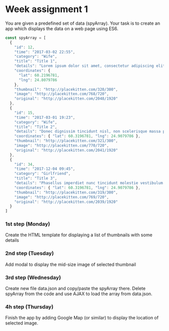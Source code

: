 # Week assignment 1

You are given a predefined set of data (spyArray). Your task is to create an app which displays the data on a web page using ES6.

```JavaScript
const spyArray = [
  {
    "id": 12,
    "time": "2017-03-02 22:55",
    "category": "Wife",
    "title": "Title 1",
    "details": "Lorem ipsum dolor sit amet, consectetur adipiscing elit. Duis sodales enim eget leo condimentum vulputate. Sed lacinia consectetur fermentum. Vestibulum lobortis purus id nisi mattis posuere. Praesent sagittis justo quis nibh ullamcorper, eget elementum lorem consectetur. Pellentesque eu consequat justo, eu sodales eros.",
    "coordinates": {
      "lat": 60.2196781,
      "lng": 24.8079786
    },
    "thumbnail": "http://placekitten.com/320/300",
    "image": "http://placekitten.com/768/720",
    "original": "http://placekitten.com/2048/1920"
  },
  {
    "id": 15,
    "time": "2017-03-01 19:23",
    "category": "Wife",
    "title": "Title 2",
    "details": "Donec dignissim tincidunt nisl, non scelerisque massa pharetra ut. Sed vel velit ante. Aenean quis viverra magna. Praesent eget cursus urna. Ut rhoncus interdum dolor non tincidunt. Sed vehicula consequat facilisis. Pellentesque pulvinar sem nisl, ac vestibulum erat rhoncus id. Vestibulum tincidunt sapien eu ipsum tincidunt pulvinar. ",
    "coordinates": { "lat": 60.3196781, "lng": 24.9079786 },
    "thumbnail": "http://placekitten.com/321/300",
    "image": "http://placekitten.com/770/720",
    "original": "http://placekitten.com/2041/1920"
  },
  {
    "id": 34,
    "time": "2017-12-04 09:45",
    "category": "Girlfriend",
    "title": "Title 3",
    "details": "Phasellus imperdiet nunc tincidunt molestie vestibulum. Donec dictum suscipit nibh. Sed vel velit ante. Aenean quis viverra magna. Praesent eget cursus urna. Ut rhoncus interdum dolor non tincidunt. Sed vehicula consequat facilisis. Pellentesque pulvinar sem nisl, ac vestibulum erat rhoncus id. ",
    "coordinates": { "lat": 60.3196781, "lng": 24.9079786 },
    "thumbnail": "http://placekitten.com/319/300",
    "image": "http://placekitten.com/769/720",
    "original": "http://placekitten.com/2039/1920"
  }
]
```


### 1st step (Monday)
Create the HTML template for displaying a list of thumbnails with some details

### 2nd step (Tuesday)
Add modal to display the mid-size image of selected thumbnail

### 3rd step (Wednesday)
Create new file data.json and copy/paste the spyArray there. Delete spyArray from the code and use AJAX to load the array from data.json.

### 4h step (Thursday)
Finish the app by adding Google Map (or similar) to display the location of selected image.
